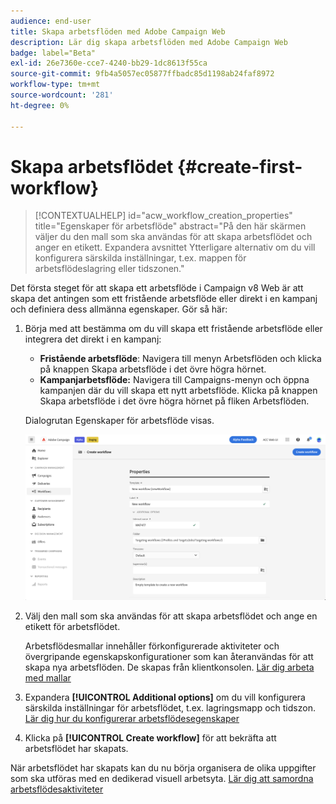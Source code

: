 ```yaml
---
audience: end-user
title: Skapa arbetsflöden med Adobe Campaign Web
description: Lär dig skapa arbetsflöden med Adobe Campaign Web
badge: label="Beta"
exl-id: 26e7360e-cce7-4240-bb29-1dc8613f55ca
source-git-commit: 9fb4a5057ec05877ffbadc85d1198ab24faf8972
workflow-type: tm+mt
source-wordcount: '281'
ht-degree: 0%

---
```



# Skapa arbetsflödet {#create-first-workflow}

>[!CONTEXTUALHELP]
>id="acw_workflow_creation_properties"
>title="Egenskaper för arbetsflöde"
>abstract="På den här skärmen väljer du den mall som ska användas för att skapa arbetsflödet och anger en etikett. Expandera avsnittet Ytterligare alternativ om du vill konfigurera särskilda inställningar, t.ex. mappen för arbetsflödeslagring eller tidszonen."

Det första steget för att skapa ett arbetsflöde i Campaign v8 Web är att skapa det antingen som ett fristående arbetsflöde eller direkt i en kampanj och definiera dess allmänna egenskaper. Gör så här:

1. Börja med att bestämma om du vill skapa ett fristående arbetsflöde eller integrera det direkt i en kampanj:

   * **Fristående arbetsflöde**: Navigera till menyn Arbetsflöden och klicka på knappen Skapa arbetsflöde i det övre högra hörnet.
   * **Kampanjarbetsflöde:** Navigera till Campaigns-menyn och öppna kampanjen där du vill skapa ett nytt arbetsflöde. Klicka på knappen Skapa arbetsflöde i det övre högra hörnet på fliken Arbetsflöden.

   Dialogrutan Egenskaper för arbetsflöde visas.

   ![](assets/workflow-create.png)

1. Välj den mall som ska användas för att skapa arbetsflödet och ange en etikett för arbetsflödet.

   Arbetsflödesmallar innehåller förkonfigurerade aktiviteter och övergripande egenskapskonfigurationer som kan återanvändas för att skapa nya arbetsflöden. De skapas från klientkonsolen. [Lär dig arbeta med mallar](https://experienceleague.adobe.com/docs/campaign/automation/workflows/introduction/build-a-workflow.html#workflow-templates)

1. Expandera **[!UICONTROL Additional options]** om du vill konfigurera särskilda inställningar för arbetsflödet, t.ex. lagringsmapp och tidszon. [Lär dig hur du konfigurerar arbetsflödesegenskaper](workflow-settings.md)

1. Klicka på **[!UICONTROL Create workflow]** för att bekräfta att arbetsflödet har skapats.

När arbetsflödet har skapats kan du nu börja organisera de olika uppgifter som ska utföras med en dedikerad visuell arbetsyta. [Lär dig att samordna arbetsflödesaktiviteter](orchestrate-activities.md)
